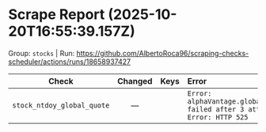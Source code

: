 # Scrape Report (2025-10-20T16:55:39.157Z)

Group: `stocks`  |  Run: https://github.com/AlbertoRoca96/scraping-checks-scheduler/actions/runs/18658937427

| Check | Changed | Keys | Error |
|---|:---:|:--|:--|
| `stock_ntdoy_global_quote` | — |  | `Error: alphaVantage.globalQuote failed after 3 attempts: Error: HTTP 525` |
